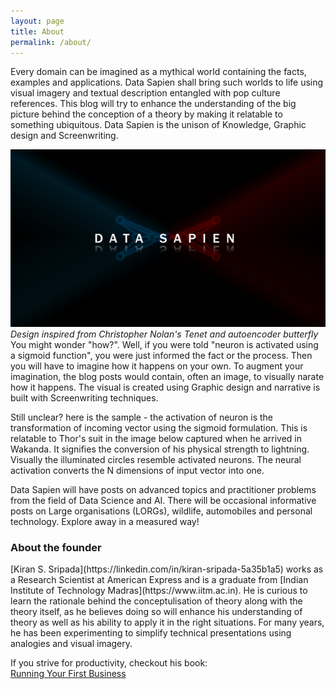 ```yaml
---
layout: page
title: About
permalink: /about/
---
```


Every domain can be imagined as a mythical world containing the facts, examples and applications. Data Sapien shall bring such worlds to life using visual imagery and textual description entangled with pop culture references. This blog will try to enhance the understanding of the big picture behind the conception of a theory by making it relatable to something ubiquitous. Data Sapien is the unison of Knowledge, Graphic design and Screenwriting. 

![Data Sapien logo](/assets/logo.png)
*Design inspired from Christopher Nolan's Tenet and autoencoder butterfly*
<br>
You might wonder "how?". Well, if you were told "neuron is activated using a sigmoid function", you were just informed the fact or the process. Then you will have to imagine how it happens on your own. To augment your imagination, the blog posts would contain, often an image, to visually narate how it happens. The visual is created using Graphic design and narrative is built with Screenwriting techniques.

Still unclear? here is the sample - the activation of neuron is the transformation of incoming vector using the sigmoid formulation. This is relatable to Thor's suit in the image below captured when he arrived in Wakanda. It signifies the conversion of his physical strength to lightning. Visually the illuminated circles resemble activated neurons. The neural activation converts the N dimensions of input vector into one.

Data Sapien will have posts on advanced topics and practitioner problems from the field of Data Science and AI. There will be occasional informative posts on Large organisations (LORGs), wildlife, automobiles and personal technology. Explore away in a measured way! 

<h3> About the founder </h3>
[Kiran S. Sripada](https://linkedin.com/in/kiran-sripada-5a35b1a5) works as a Research Scientist at American Express and is a graduate from [Indian Institute of Technology Madras](https://www.iitm.ac.in). He is curious to learn the rationale behind the conceptulisation of theory along with the theory itself, as he believes doing so will enhance his understanding of theory as well as his ability to apply it in the right situations. For many years, he has been experimenting to simplify technical presentations using analogies and visual imagery.

If you strive for productivity, checkout his book:
<br>[Running Your First Business](/running-your-first-business/)

